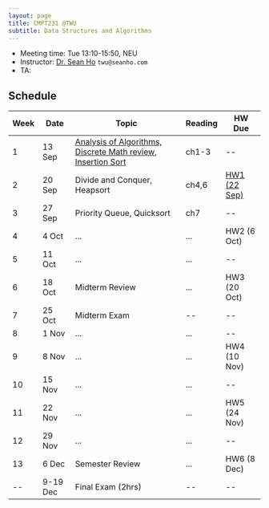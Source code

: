 ```yaml
---
layout: page
title: CMPT231 @TWU
subtitle: Data Structures and Algorithms
---
```


+ Meeting time: Tue 13:10-15:50, NEU
+ Instructor: [Dr. Sean Ho](http://seanho.com) `twu@seanho.com`
+ TA:

## Schedule

| Week | Date | Topic | Reading | HW Due |
| ---- | ---- | ----- | ------- | ------ |
| 1 | 13 Sep | [Analysis of Algorithms, Discrete Math review, Insertion Sort](http://cmpt231.github.io/lec1) | ch1-3 | -- |
| 2 | 20 Sep | Divide and Conquer, Heapsort | ch4,6 | [HW1 (22 Sep)](hw1) |
| 3 | 27 Sep | Priority Queue, Quicksort | ch7 | -- |
| 4 | 4 Oct | ... | ... | HW2 (6 Oct) |
| 5 | 11 Oct | ... | ... | -- |
| 6 | 18 Oct | Midterm Review | ... | HW3 (20 Oct) |
| 7 | 25 Oct | Midterm Exam | -- | -- |
| 8 | 1 Nov | ... | ... | -- |
| 9 | 8 Nov | ... | ... | HW4 (10 Nov) |
| 10 | 15 Nov | ... | ... | -- |
| 11 | 22 Nov | ... | ... | HW5 (24 Nov) |
| 12 | 29 Nov | ... | ... | -- |
| 13 | 6 Dec | Semester Review | ... | HW6 (8 Dec) |
| -- | 9-19 Dec | Final Exam (2hrs) | -- | -- |

